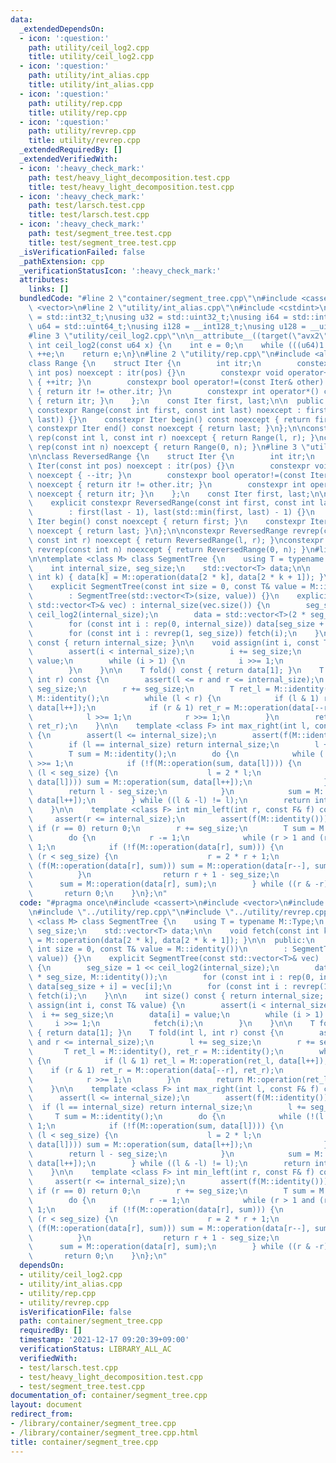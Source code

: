 ```yaml
---
data:
  _extendedDependsOn:
  - icon: ':question:'
    path: utility/ceil_log2.cpp
    title: utility/ceil_log2.cpp
  - icon: ':question:'
    path: utility/int_alias.cpp
    title: utility/int_alias.cpp
  - icon: ':question:'
    path: utility/rep.cpp
    title: utility/rep.cpp
  - icon: ':question:'
    path: utility/revrep.cpp
    title: utility/revrep.cpp
  _extendedRequiredBy: []
  _extendedVerifiedWith:
  - icon: ':heavy_check_mark:'
    path: test/heavy_light_decomposition.test.cpp
    title: test/heavy_light_decomposition.test.cpp
  - icon: ':heavy_check_mark:'
    path: test/larsch.test.cpp
    title: test/larsch.test.cpp
  - icon: ':heavy_check_mark:'
    path: test/segment_tree.test.cpp
    title: test/segment_tree.test.cpp
  _isVerificationFailed: false
  _pathExtension: cpp
  _verificationStatusIcon: ':heavy_check_mark:'
  attributes:
    links: []
  bundledCode: "#line 2 \"container/segment_tree.cpp\"\n#include <cassert>\n#include\
    \ <vector>\n#line 2 \"utility/int_alias.cpp\"\n#include <cstdint>\n\nusing i32\
    \ = std::int32_t;\nusing u32 = std::uint32_t;\nusing i64 = std::int64_t;\nusing\
    \ u64 = std::uint64_t;\nusing i128 = __int128_t;\nusing u128 = __uint128_t;\n\
    #line 3 \"utility/ceil_log2.cpp\"\n\n__attribute__((target(\"avx2\"))) constexpr\
    \ int ceil_log2(const u64 x) {\n    int e = 0;\n    while (((u64)1 << e) < x)\
    \ ++e;\n    return e;\n}\n#line 2 \"utility/rep.cpp\"\n#include <algorithm>\n\n\
    class Range {\n    struct Iter {\n        int itr;\n        constexpr Iter(const\
    \ int pos) noexcept : itr(pos) {}\n        constexpr void operator++() noexcept\
    \ { ++itr; }\n        constexpr bool operator!=(const Iter& other) const noexcept\
    \ { return itr != other.itr; }\n        constexpr int operator*() const noexcept\
    \ { return itr; }\n    };\n    const Iter first, last;\n\n  public:\n    explicit\
    \ constexpr Range(const int first, const int last) noexcept : first(first), last(std::max(first,\
    \ last)) {}\n    constexpr Iter begin() const noexcept { return first; }\n   \
    \ constexpr Iter end() const noexcept { return last; }\n};\n\nconstexpr Range\
    \ rep(const int l, const int r) noexcept { return Range(l, r); }\nconstexpr Range\
    \ rep(const int n) noexcept { return Range(0, n); }\n#line 3 \"utility/revrep.cpp\"\
    \n\nclass ReversedRange {\n    struct Iter {\n        int itr;\n        constexpr\
    \ Iter(const int pos) noexcept : itr(pos) {}\n        constexpr void operator++()\
    \ noexcept { --itr; }\n        constexpr bool operator!=(const Iter& other) const\
    \ noexcept { return itr != other.itr; }\n        constexpr int operator*() const\
    \ noexcept { return itr; }\n    };\n    const Iter first, last;\n\n  public:\n\
    \    explicit constexpr ReversedRange(const int first, const int last) noexcept\n\
    \        : first(last - 1), last(std::min(first, last) - 1) {}\n    constexpr\
    \ Iter begin() const noexcept { return first; }\n    constexpr Iter end() const\
    \ noexcept { return last; }\n};\n\nconstexpr ReversedRange revrep(const int l,\
    \ const int r) noexcept { return ReversedRange(l, r); }\nconstexpr ReversedRange\
    \ revrep(const int n) noexcept { return ReversedRange(0, n); }\n#line 7 \"container/segment_tree.cpp\"\
    \n\ntemplate <class M> class SegmentTree {\n    using T = typename M::Type;\n\
    \    int internal_size, seg_size;\n    std::vector<T> data;\n\n    void fetch(const\
    \ int k) { data[k] = M::operation(data[2 * k], data[2 * k + 1]); }\n\n  public:\n\
    \    explicit SegmentTree(const int size = 0, const T& value = M::identity())\n\
    \        : SegmentTree(std::vector<T>(size, value)) {}\n    explicit SegmentTree(const\
    \ std::vector<T>& vec) : internal_size(vec.size()) {\n        seg_size = 1 <<\
    \ ceil_log2(internal_size);\n        data = std::vector<T>(2 * seg_size, M::identity());\n\
    \        for (const int i : rep(0, internal_size)) data[seg_size + i] = vec[i];\n\
    \        for (const int i : revrep(1, seg_size)) fetch(i);\n    }\n\n    int size()\
    \ const { return internal_size; }\n\n    void assign(int i, const T& value) {\n\
    \        assert(i < internal_size);\n        i += seg_size;\n        data[i] =\
    \ value;\n        while (i > 1) {\n            i >>= 1;\n            fetch(i);\n\
    \        }\n    }\n\n    T fold() const { return data[1]; }\n    T fold(int l,\
    \ int r) const {\n        assert(l <= r and r <= internal_size);\n        l +=\
    \ seg_size;\n        r += seg_size;\n        T ret_l = M::identity(), ret_r =\
    \ M::identity();\n        while (l < r) {\n            if (l & 1) ret_l = M::operation(ret_l,\
    \ data[l++]);\n            if (r & 1) ret_r = M::operation(data[--r], ret_r);\n\
    \            l >>= 1;\n            r >>= 1;\n        }\n        return M::operation(ret_l,\
    \ ret_r);\n    }\n\n    template <class F> int max_right(int l, const F& f) const\
    \ {\n        assert(l <= internal_size);\n        assert(f(M::identity()));\n\
    \        if (l == internal_size) return internal_size;\n        l += seg_size;\n\
    \        T sum = M::identity();\n        do {\n            while (!(l & 1)) l\
    \ >>= 1;\n            if (!f(M::operation(sum, data[l]))) {\n                while\
    \ (l < seg_size) {\n                    l = 2 * l;\n                    if (f(M::operation(sum,\
    \ data[l]))) sum = M::operation(sum, data[l++]);\n                }\n        \
    \        return l - seg_size;\n            }\n            sum = M::operation(sum,\
    \ data[l++]);\n        } while ((l & -l) != l);\n        return internal_size;\n\
    \    }\n\n    template <class F> int min_left(int r, const F& f) const {\n   \
    \     assert(r <= internal_size);\n        assert(f(M::identity()));\n       \
    \ if (r == 0) return 0;\n        r += seg_size;\n        T sum = M::identity();\n\
    \        do {\n            r -= 1;\n            while (r > 1 and (r & 1)) r >>=\
    \ 1;\n            if (!f(M::operation(data[r], sum))) {\n                while\
    \ (r < seg_size) {\n                    r = 2 * r + 1;\n                    if\
    \ (f(M::operation(data[r], sum))) sum = M::operation(data[r--], sum);\n      \
    \          }\n                return r + 1 - seg_size;\n            }\n      \
    \      sum = M::operation(data[r], sum);\n        } while ((r & -r) != r);\n \
    \       return 0;\n    }\n};\n"
  code: "#pragma once\n#include <cassert>\n#include <vector>\n#include \"../utility/ceil_log2.cpp\"\
    \n#include \"../utility/rep.cpp\"\n#include \"../utility/revrep.cpp\"\n\ntemplate\
    \ <class M> class SegmentTree {\n    using T = typename M::Type;\n    int internal_size,\
    \ seg_size;\n    std::vector<T> data;\n\n    void fetch(const int k) { data[k]\
    \ = M::operation(data[2 * k], data[2 * k + 1]); }\n\n  public:\n    explicit SegmentTree(const\
    \ int size = 0, const T& value = M::identity())\n        : SegmentTree(std::vector<T>(size,\
    \ value)) {}\n    explicit SegmentTree(const std::vector<T>& vec) : internal_size(vec.size())\
    \ {\n        seg_size = 1 << ceil_log2(internal_size);\n        data = std::vector<T>(2\
    \ * seg_size, M::identity());\n        for (const int i : rep(0, internal_size))\
    \ data[seg_size + i] = vec[i];\n        for (const int i : revrep(1, seg_size))\
    \ fetch(i);\n    }\n\n    int size() const { return internal_size; }\n\n    void\
    \ assign(int i, const T& value) {\n        assert(i < internal_size);\n      \
    \  i += seg_size;\n        data[i] = value;\n        while (i > 1) {\n       \
    \     i >>= 1;\n            fetch(i);\n        }\n    }\n\n    T fold() const\
    \ { return data[1]; }\n    T fold(int l, int r) const {\n        assert(l <= r\
    \ and r <= internal_size);\n        l += seg_size;\n        r += seg_size;\n \
    \       T ret_l = M::identity(), ret_r = M::identity();\n        while (l < r)\
    \ {\n            if (l & 1) ret_l = M::operation(ret_l, data[l++]);\n        \
    \    if (r & 1) ret_r = M::operation(data[--r], ret_r);\n            l >>= 1;\n\
    \            r >>= 1;\n        }\n        return M::operation(ret_l, ret_r);\n\
    \    }\n\n    template <class F> int max_right(int l, const F& f) const {\n  \
    \      assert(l <= internal_size);\n        assert(f(M::identity()));\n      \
    \  if (l == internal_size) return internal_size;\n        l += seg_size;\n   \
    \     T sum = M::identity();\n        do {\n            while (!(l & 1)) l >>=\
    \ 1;\n            if (!f(M::operation(sum, data[l]))) {\n                while\
    \ (l < seg_size) {\n                    l = 2 * l;\n                    if (f(M::operation(sum,\
    \ data[l]))) sum = M::operation(sum, data[l++]);\n                }\n        \
    \        return l - seg_size;\n            }\n            sum = M::operation(sum,\
    \ data[l++]);\n        } while ((l & -l) != l);\n        return internal_size;\n\
    \    }\n\n    template <class F> int min_left(int r, const F& f) const {\n   \
    \     assert(r <= internal_size);\n        assert(f(M::identity()));\n       \
    \ if (r == 0) return 0;\n        r += seg_size;\n        T sum = M::identity();\n\
    \        do {\n            r -= 1;\n            while (r > 1 and (r & 1)) r >>=\
    \ 1;\n            if (!f(M::operation(data[r], sum))) {\n                while\
    \ (r < seg_size) {\n                    r = 2 * r + 1;\n                    if\
    \ (f(M::operation(data[r], sum))) sum = M::operation(data[r--], sum);\n      \
    \          }\n                return r + 1 - seg_size;\n            }\n      \
    \      sum = M::operation(data[r], sum);\n        } while ((r & -r) != r);\n \
    \       return 0;\n    }\n};\n"
  dependsOn:
  - utility/ceil_log2.cpp
  - utility/int_alias.cpp
  - utility/rep.cpp
  - utility/revrep.cpp
  isVerificationFile: false
  path: container/segment_tree.cpp
  requiredBy: []
  timestamp: '2021-12-17 09:20:39+09:00'
  verificationStatus: LIBRARY_ALL_AC
  verifiedWith:
  - test/larsch.test.cpp
  - test/heavy_light_decomposition.test.cpp
  - test/segment_tree.test.cpp
documentation_of: container/segment_tree.cpp
layout: document
redirect_from:
- /library/container/segment_tree.cpp
- /library/container/segment_tree.cpp.html
title: container/segment_tree.cpp
---
```

